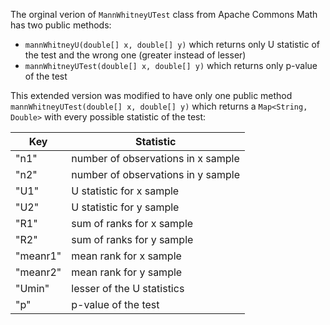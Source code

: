 The orginal verion of ```MannWhitneyUTest``` class from Apache Commons Math has two public methods:

* ```mannWhitneyU(double[] x, double[] y)``` which returns only U statistic of the test and the wrong one (greater instead of lesser)
* ```mannWhitneyUTest(double[] x, double[] y)``` which returns only p-value of the test

This extended version was modified to have only one public method ```mannWhitneyUTest(double[] x, double[] y)``` which returns a ```Map<String, Double>``` with every possible statistic of the test:

Key | Statistic
------------ | -------------
"n1" | number of observations in x sample
"n2" | number of observations in y sample
"U1" | U statistic for x sample
"U2" | U statistic for y sample
"R1" | sum of ranks for x sample
"R2" | sum of ranks for y sample
"meanr1" | mean rank for x sample
"meanr2" | mean rank for y sample
"Umin" | lesser of the U statistics
"p" | p-value of the test